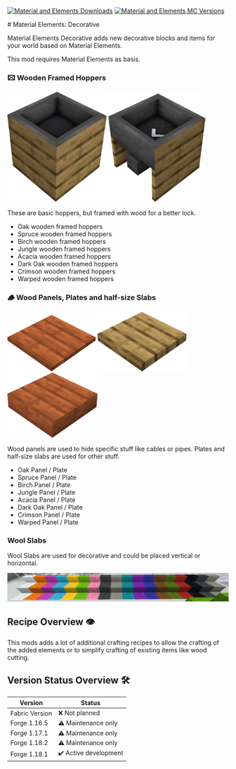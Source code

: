 [![Material and Elements Downloads](http://cf.way2muchnoise.eu/full_material-elements-decorative_downloads.svg)](https://www.curseforge.com/minecraft/mc-mods/material-elements-decorative)
[![Material and Elements MC Versions](http://cf.way2muchnoise.eu/versions/Minecraft_material-elements-decorative_all.svg)](https://www.curseforge.com/minecraft/mc-mods/material-elements-decorative)

# Material Elements: Decorative

Material Elements Decorative adds new decorative blocks and items for your world based on Material Elements.

This mod requires Material Elements as basis.

### 🖾 Wooden Framed Hoppers

![Framed Hoppers][framed_hopper] ![Framed Hoppers Side][framed_hopper_side]

These are basic hoppers, but framed with wood for a better lock.

- Oak wooden framed hoppers
- Spruce wooden framed hoppers
- Birch wooden framed hoppers
- Jungle wooden framed hoppers
- Acacia wooden framed hoppers
- Dark Oak wooden framed hoppers
- Crimson wooden framed hoppers
- Warped wooden framed hoppers

### 🪵 Wood Panels, Plates and half-size Slabs

![Panel][panel] ![Plate][plate] ![Half Slab][half-slab]

Wood panels are used to hide specific stuff like cables or pipes.
Plates and half-size slabs are used for other stuff.

- Oak Panel / Plate
- Spruce Panel / Plate
- Birch Panel / Plate
- Jungle Panel / Plate
- Acacia Panel / Plate
- Dark Oak Panel / Plate
- Crimson Panel / Plate
- Warped Panel / Plate

### Wool Slabs

Wool Slabs are used for decorative and could be placed vertical or horizontal.

![Wool Slab][wool_slab]

## Recipe Overview 👁️

This mods adds a lot of additional crafting recipes to allow the crafting of the added elements or to simplify crafting of existing items like wood cutting.

## Version Status Overview 🛠️

| Version        | Status                |
| -------------- | --------------------- |
| Fabric Version | ❌ Not planned        |
| Forge 1.16.5   | ⚠️ Maintenance only   |
| Forge 1.17.1   | ⚠️ Maintenance only   |
| Forge 1.18.2   | ⚠️ Maintenance only   |
| Forge 1.18.1   | ✔️ Active development |

[framed_hopper]: examples/block/small/framed_hopper.png
[framed_hopper_side]: examples/block/small/framed_hopper_side.png
[half-slab]: examples/block/small/half_slab.png
[panel]: examples/block/small/panel.png
[plate]: examples/block/small/plate.png
[wool_slab]: examples/screenshots/wool_slab.png
